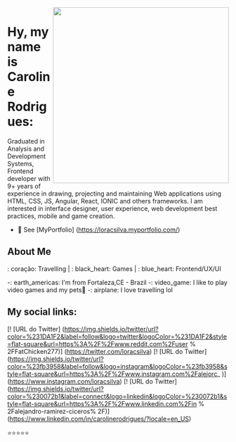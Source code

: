  <img align="right" width="400" height="400" src="https://cdn.lowgif.com/full/ab4a17955afa5191-girl-greeting-by-alexey-mozgovets-dribbble.gif">


# Hy, my name is Caroline Rodrigues:  

Graduated in Analysis and Development Systems, Frontend developer with 9+ years of experience in drawing, projecting and maintaining Web applications using HTML, CSS, JS, Angular, React, IONIC and others frameworks.
I am interested in interface designer, user experience, web development best practices, mobile and game creation.
- 💬 See [MyPortfolio] (https://loracsilva.myportfolio.com/)

## About Me

: coração: Travelling | : black_heart: Games | : blue_heart: Frontend/UX/UI

-: earth_americas: I'm from Fortaleza,CE - Brazil
-: video_game: I like to play video games and my pets:feet:
-: airplane: I love travelling lol


## My social links:

[! [URL do Twitter] (https://img.shields.io/twitter/url?color=%231DA1F2&label=follow&logo=twitter&logoColor=%231DA1F2&style=flat-square&url=https%3A%2F%2Fwww.reddit.com%2Fuser % 2FFatChicken277)] (https://twitter.com/loracsilva)
[! [URL do Twitter] (https://img.shields.io/twitter/url?color=%23fb3958&label=follow&logo=instagram&logoColor=%23fb3958&style=flat-square&url=https%3A%2F%2Fwww.instagram.com%2Falejorc_ )] (https://www.instagram.com/loracsilva)
[! [URL do Twitter] (https://img.shields.io/twitter/url?color=%230072b1&label=connect&logo=linkedin&logoColor=%230072b1&style=flat-square&url=https%3A%2F%2Fwww.linkedin.com%2Fin % 2Falejandro-ramirez-ciceros% 2F)] (https://www.linkedin.com/in/carolinerodrigues/?locale=en_US)


⭐️⭐️⭐️⭐️⭐️ 
